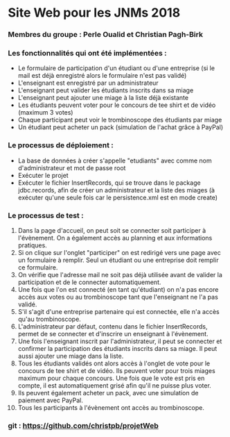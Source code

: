 # Site Web pour les JNMs 2018


### Membres du groupe : Perle Oualid et Christian Pagh-Birk 


### Les fonctionnalités qui ont été implémentées :
- Le formulaire de participation d'un étudiant ou d'une entreprise (si le mail est déjà enregistré alors le formulaire n'est pas validé)
- L'enseignant est enregistré par un administrateur
- L'enseignant peut valider les étudiants inscrits dans sa miage
- L'enseignant peut ajouter une miage à la liste déjà existante
- Les étudiants peuvent voter pour le concours de tee shirt et de vidéo (maximum 3 votes)
- Chaque participant peut voir le trombinoscope des étudiants par miage
- Un étudiant peut acheter un pack (simulation de l'achat grâce à PayPal)


### Le processus de déploiement : 
- La base de données à créer s'appelle "etudiants" avec comme nom d'administrateur et mot de passe root
- Exécuter le projet
- Exécuter le fichier InsertRecords, qui se trouve dans le package jdbc.records, afin de créer un administrateur et la liste des miages (à exécuter qu'une seule fois car le persistence.xml est en mode create)



### Le processus de test : 
1. Dans la page d'accueil, on peut soit se connecter soit participer à l'évènement. On a également accès au planning et aux informations pratiques.
2. Si on clique sur l'onglet "participer" on est redirigé vers une page avec un formulaire à remplir. Seul un étudiant ou une entreprise doit remplir ce formulaire.
3. On vérifie que l'adresse mail ne soit pas déjà utilisée avant de valider la participation et de le connecter automatiquement.
4. Une fois que l'on est connecté (en tant qu'étudiant) on n'a pas encore accès aux votes ou au trombinoscope tant que l'enseignant ne l'a pas validé.
5. S'il s'agit d'une entreprise partenaire qui est connectée, elle n'a accès qu'au trombinoscope.
6. L'administrateur par défaut, contenu dans le fichier InsertRecords, permet de se connecter et d'inscrire un enseignant à l'évènement.
7. Une fois l'enseignant inscrit par l'administrateur, il peut se connecter et confirmer la participation des étudiants inscrits dans sa miage. Il peut aussi ajouter une miage dans la liste.
8. Tous les étudiants validés ont alors accès à l'onglet de vote pour le concours de tee shirt et de vidéo. Ils peuvent voter pour trois miages maximum pour chaque concours. Une fois que le vote est pris en compte, il est automatiquement grisé afin qu'il ne puisse plus voter. 
9. Ils peuvent également acheter un pack, avec une simulation de paiement avec PayPal. 
10. Tous les participants à l'évènement ont accès au trombinoscope.

### git : https://github.com/christpb/projetWeb
